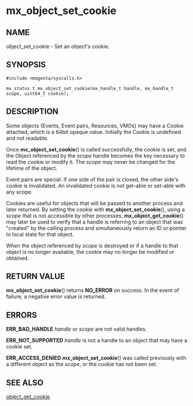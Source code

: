 # mx_object_set_cookie

## NAME

object_set_cookie - Set an object's cookie.

## SYNOPSIS

```
#include <magenta/syscalls.h>

mx_status_t mx_object_set_cookie(mx_handle_t handle, mx_handle_t scope, uint64_t cookie);

```

## DESCRIPTION
Some objects (Events, Event pairs, Resources, VMOs) may have a Cookie attached,
which is a 64bit opaque value.  Initially the Cookie is undefined and not
readable.

Once **mx_object_set_cookie**() is called successfully, the cookie is set,
and the Object referenced by the *scope* handle becomes the key necessary
to read the cookie or modify it.  The *scope* may never be changed for the
lifetime of the object.

Event pairs are special.  If one side of the pair is closed, the other side's
cookie is invalidated. An invalidated cookie is not get-able or set-able with any scope.

Cookies are useful for objects that will be passed to another process and
later returned.  By setting the cookie with **mx_object_set_cookie**(),
using a *scope* that is not accessible by other processes, **mx_object_get_cookie**()
may later be used to verify that a handle is referring to an object that was
"created" by the calling process and simultaneously return an ID or pointer
to local state for that object.

When the object referenced by *scope* is destroyed or if a handle to that object
is no longer available, the cookie may no longer be modified or obtained.


## RETURN VALUE

**mx_object_set_cookie**() returns **NO_ERROR** on success.  In the event of failure,
a negative error value is returned.


## ERRORS

**ERR_BAD_HANDLE**  *handle* or *scope* are not valid handles.

**ERR_NOT_SUPPORTED**  *handle* is not a handle to an object that may have a cookie set.

**ERR_ACCESS_DENIED**  **mx_object_set_cookie**() was called previously with a different
object as the *scope*, or the cookie has not been set.


## SEE ALSO

[object_get_cookie](object_get_cookie.md).

